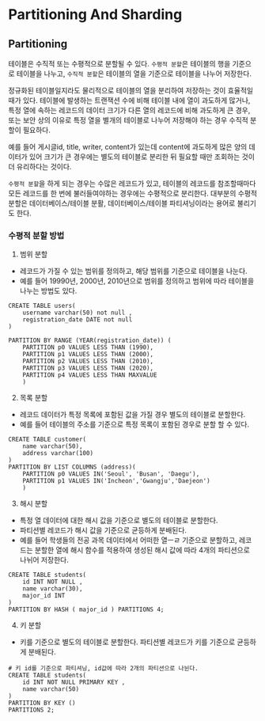 # Partitioning And Sharding

## Partitioning

테이블은 수직적 또는 수평적으로 분할될 수 있다.
`수평적 분할`은 테이블의 행을 기준으로 테이블을 나누고, `수직적 분할`은 테이블의 열을 기준으로 테이블을 나누어 저장한다.

정규화된 테이블일지라도 물리적으로 테이블의 열을 분리하여 저장하는 것이 효율적일 때가 있다.
테이블에 발생하는 트랜잭션 수에 비해 테이블 내에 열이 과도하게 많거나, 특정 열에 속하는 레코드의 데이터 크기가 다른 열의 레코드에 비해 과도하게 큰 경우, 또는 보안 상의 이유로 특정 열을 별개의 테이블로 나누어 저장해야 하는 경우 수직적 분할이 필요하다.

예를 들어 게시글id, title, writer, content가 있는데 content에 과도하게 많은 양의 데이터가 있어 크기가 큰 경우에는 별도의 테이블로 분리한 뒤 필요할 때만 조회하는 것이 더 유리하다는 것이다.

`수평적 분할`을 하게 되는 경우는 수많은 레코드가 있고, 테이블의 레코드를 참조할때마다 모든 레코드를 한 번에 불러들여야하는 경우에는 수평적으로 분리한다.
대부분의 수평적 분할은 데이터베이스/테이블 분활, 데이터베이스/테이블 파티셔닝이라는 용어로 불리기도 한다.

### 수평적 분할 방법

1. 범위 분할
- 레코드가 가질 수 있는 범위를 정의하고, 해당 범위를 기준으로 테이블을 나눈다.
- 예를 들어 19990년, 2000년, 2010년으로 범위를 정의하고 범위에 따라 테이블을 나누는 방법도 있다.

```mysql
CREATE TABLE users(
    username varchar(50) not null ,
    registration_date DATE not null 
)

PARTITION BY RANGE (YEAR(registration_date)) (
    PARTITION p0 VALUES LESS THAN (1990),
    PARTITION p1 VALUES LESS THAN (2000),
    PARTITION p2 VALUES LESS THAN (2010),
    PARTITION p3 VALUES LESS THAN (2020),
    PARTITION p4 VALUES LESS THAN MAXVALUE 
    )
```

2. 목록 분할
- 레코드 데이터가 특정 목록에 포함된 값을 가질 경우 별도의 테이블로 분할한다.
- 예를 들어 테이블의 주소를 기준으로 특정 목록이 포함된 경우로 분할 할 수 있다.

```mysql
CREATE TABLE customer(
    name varchar(50),
    address varchar(100)
)
PARTITION BY LIST COLUMNS (address)(
    PARTITION p0 VALUES IN('Seoul', 'Busan', 'Daegu'),
    PARTITION p1 VALUES IN('Incheon','Gwangju','Daejeon')
    )
```

3. 해시 분할
- 특정 열 데이터에 대한 해시 값을 기준으로 별도의 테이블로 분할한다.
- 파티션별 레코드가 해시 값을 기준으로 균등하게 분배된다.
- 예를 들어 학생들의 전공 과목 데이터에서 어떠한 열ㅡㄹ 기준으로 분할하고, 레코드는 분할한 열에 해시 함수를 적용하여 생성된 해시 값에 따라 4개의 파티션으로 나뉘어 저장한다.
```mysql
CREATE TABLE students(
    id INT NOT NULL ,
    name varchar(30),
    major_id INT
)
PARTITION BY HASH ( major_id ) PARTITIONS 4;
```

4. 키 분할
- 키를 기준으로 별도의 테이블로 분할한다. 파티션별 레코드가 키를 기준으로 균등하게 분배된다.

```mysql
# 키 id를 기준으로 파티셔닝, id값에 따라 2개의 파티션으로 나뉜다.
CREATE TABLE students(
    id INT NOT NULL PRIMARY KEY ,
    name varchar(50)
)
PARTITION BY KEY ()
PARTITIONS 2;
```